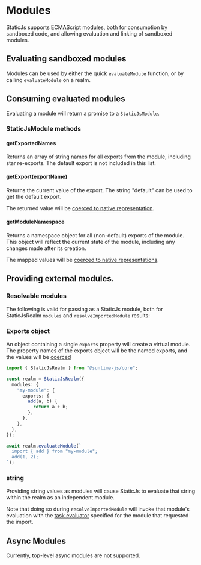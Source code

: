 # Modules

StaticJs supports ECMAScript modules, both for consumption by sandboxed code, and allowing evaluation and linking of sandboxed modules.

## Evaluating sandboxed modules

Modules can be used by either the quick `evaluateModule` function, or by calling `evaluateModule` on a realm.

## Consuming evaluated modules

Evaluating a module will return a promise to a `StaticJsModule`.

### StaticJsModule methods

#### getExportedNames

Returns an array of string names for all exports from the module, including star re-exports. The default export is not included in this list.

#### getExport(exportName)

Returns the current value of the export. The string "default" can be used to get the default export.

The returned value will be [coerced to native representation](./03-type-coersion.md).

#### getModuleNamespace

Returns a namespace object for all (non-default) exports of the module. This object will reflect the current state of the module, including any changes made after its creation.

The mapped values will be [coerced to native representations](./03-type-coersion.md).

## Providing external modules.

### Resolvable modules

The following is valid for passing as a StaticJs module, both for StaticJsRealm `modules` and `resolveImportedModule` results:

### Exports object

An object containing a single `exports` property will create a virtual module. The property names of the exports object will be the named exports, and the values will be [coerced](./03-type-coersion.md)

```ts
import { StaticJsRealm } from "@suntime-js/core";

const realm = StaticJsRealm({
  modules: {
    "my-module": {
      exports: {
        add(a, b) {
          return a + b;
        },
      },
    },
  },
});

await realm.evaluateModule(`
  import { add } from "my-module";
  add(1, 2);
`);
```

### string

Providing string values as modules will cause StaticJs to evaluate that string within the realm as an independent module.

Note that doing so during `resolveImportedModule` will invoke that module's evaluation with the [task evaluator](./07-tasks.md) specified for the module that requested the import.

## Async Modules

Currently, top-level async modules are not supported.
